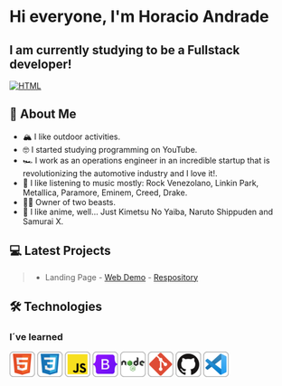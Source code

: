# Hi everyone, I'm Horacio Andrade

## I am currently studying to be a Fullstack developer!

[![HTML](https://img.shields.io/badge/linkedin-%230077B5.svg?&style=for-the-badge&logo=linkedin&logoColor=white)](https://www.linkedin.com/in/horacio-andrade-b7510a133/)

## 👦 About Me

- 🏔️ I like outdoor activities.
- 🤓 I started studying programming on YouTube.
- 🏎️ I work as an operations engineer in an incredible startup that is revolutionizing the automotive industry and I love it!.
- 🎵 I like listening to music mostly: Rock Venezolano, Linkin Park, Metallica, Paramore, Eminem, Creed, Drake.
- 🐶🐶 Owner of two beasts.
- 👹 I like anime, well... Just Kimetsu No Yaiba, Naruto Shippuden and Samurai X.

## 💻 Latest Projects

> - Landing Page - [Web Demo](https://andradeparrah.github.io/theCrudProyect/) - [Respository](https://github.com/andradeparrah/theCrudProyect)

## 🛠️ Technologies

### I´ve learned

[![HTML](https://github.com/DanSepulveda/DanSepulveda/blob/main/45px/html.png)](https://developer.mozilla.org/en-US/docs/Web/HTML)
[![CSS](https://github.com/DanSepulveda/DanSepulveda/blob/main/45px/css.png)](https://developer.mozilla.org/en-US/docs/Web/CSS)
[![JavaScript](https://github.com/DanSepulveda/DanSepulveda/blob/main/45px/javascript.png)](https://developer.mozilla.org/en-US/docs/Web/JavaScript)
[![Bootstrap](https://github.com/DanSepulveda/DanSepulveda/blob/main/45px/bootstrap5.png)](https://getbootstrap.com/)
[![Node JS](https://github.com/DanSepulveda/DanSepulveda/blob/main/45px/node.png)](https://nodejs.org/en/)
[![GIT](https://github.com/DanSepulveda/DanSepulveda/blob/main/45px/git.png)](https://git-scm.com/)
[![Github](https://github.com/DanSepulveda/DanSepulveda/blob/main/45px/github.png)](https://github.com/)
[![VS Code](https://github.com/DanSepulveda/DanSepulveda/blob/main/45px/vs-code.png)](https://code.visualstudio.com/)
